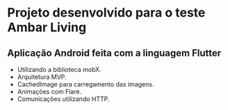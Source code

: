 # Projeto desenvolvido para o teste Ambar Living

## Aplicação Android feita com a linguagem Flutter

- Utilizando a biblioteca mobX.
- Arquitetura MVP.
- CachedImage para carregamento das imagens.
- Animações com Flare.
- Comunicações utilizando HTTP.

